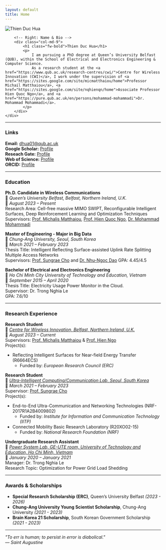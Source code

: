 ```yaml
---
layout: default
title: Home
---
```


<div class="container">
    <div class="row align-items-center">
        <!-- Left: Profile Image -->
        <div class="col-md-3 text-center">
            <img src="{{ '/assets/thienhua_portrait.png' | relative_url }}" alt="Thien Duc Hua" class="img-fluid rounded-circle" style="max-width: 150px;">
        </div>
        
        <!-- Right: Name & Bio -->
        <div class="col-md-9">
            <h1 class="fw-bold">Thien Duc Hua</h1>
            <p>
                I am pursuing a PhD degree at Queen’s University Belfast (QUB), within the School of Electrical and Electronics Engineering & Computer Science.
                As a research student at the <a href="https://www.qub.ac.uk/research-centres/cwi/">Centre for Wireless Innovation (CWI)</a>, I work under the supervision of <a href="https://sites.google.com/site/micmatthaiou/home">Professor Michail Matthaiou</a>, <a href="https://sites.google.com/site/nqhienqn/home">Associate Professor Hien Quoc Ngo</a>, and <a href="https://pure.qub.ac.uk/en/persons/mohammad-mohammadi">Dr. Mohammad Mohammadi</a>.
            </p>
        </div>
    </div>
</div>

---

### Links
**Email:** [dhua01@qub.ac.uk](mailto:dhua01@qub.ac.uk)  
**Google Scholar:** [Profile](https://scholar.google.com/citations?hl=en&user=UpJlLesAAAAJ)  
**Reseach Gate:** [Profile](https://www.researchgate.net/profile/Thien-Hua-2?ev=hdr_xprf)  
**Web of Science:** [Profile](https://www.webofscience.com/wos/author/record/ISA-6510-2023)  
**ORCID:** [Profile](https://orcid.org/0009-0004-0567-5880)  

---

### Education

**Ph.D. Candidate in Wireless Communications**  
📍 *Queen’s University Belfast, Belfast, Northern Ireland, U.K.*  
📅 *August 2023 – Present*  
Research Area: Cell-free massive MIMO SWIPT, Reconfigurable Intelligent Surfaces, Deep Reinforcement Learning and Optimization Techniques  
Supervisors: [Prof. Michalis Matthaiou](https://sites.google.com/site/micmatthaiou/home), [Prof. Hien Quoc Ngo](https://sites.google.com/site/nqhienqn/home), [Dr. Mohammad Mohammadi](https://pure.qub.ac.uk/en/persons/mohammad-mohammadi)  

**Master of Engineering - Major in Big Data**  
📍 *Chung-Ang University, Seoul, South Korea*  
📅 *March 2021 – February 2023*  
Thesis Title: Intelligent Reflecting Surface-assisted Uplink Rate Splitting Multiple Access Networks  
Supervisors: [Prof. Sungrae Cho](https://sites.google.com/uclab.re.kr/srcho) and [Dr. Nhu-Ngoc Dao](https://nndao.github.io/)
GPA: 4.45/4.5

**Bachelor of Electrical and Electronics Engineering**  
📍 *Ho Chi Minh City University of Technology and Education, Vietnam*  
📅 *September 2015 – April 2020*  
Thesis Title: Electricity Usage Power Monitor in the Cloud.  
Supervisor: Dr. Trong Nghia Le  
GPA: 7.6/10

---

### Research Experience

**Research Student**  
📍 [*Centre for Wireless Innovation, Belfast, Northern Ireland, U.K.*](https://www.qub.ac.uk/research-centres/cwi/)  
📅 *August 2023 – Current*  
Supervisors: [Prof. Michalis Matthaiou](https://sites.google.com/site/micmatthaiou/home) & [Prof. Hien Ngo](https://sites.google.com/site/nqhienqn/home)  
Project(s):  
- Reflecting Intelligent Surfaces for Near-field Energy Transfer (R6664ECS)  
  - Funded by: *European Research Council (ERC)*  


**Research Student**  
📍 [*Ultra-Intelligent Computing/Communication Lab, Seoul, South Korea*](https://uclab.re.kr/index.html)  
📅 *March 2021 – February 2023*  
Supervisor: [Prof. Sungrae Cho](https://sites.google.com/uclab.re.kr/srcho)  
Project(s):  
- End-to-End Ultra-Communication and Networking Technologies (NRF-2017R1A2B4009802)  
  - Funded by: *Institute for Information and Communication Technology (IITP)*  
- Connected Mobility Basic Research Laboratory (R20XO02-15)  
  - Funded by: *National Research Foundation (NRF)*  


**Undergraduate Research Assistant**  
📍 [*Power System Lab, GE-UTE room, University of Technology and Education, Ho Chi Minh, Vietnam*](https://vi.wikipedia.org/wiki/T%E1%BA%ADp_tin:Trung_t%C3%A2m_GE-UTE_HCMUTE.jpg)  
📅 *January 2020 – January 2021*  
Manager: Dr. Trong Nghia Le  
Research Topic: Optimization for Power Grid Load Shedding

---

### Awards & Scholarships  

- **Special Research Scholarship (ERC)**, Queen’s University Belfast *(2023 - 2026)*  
- **Chung-Ang University Young Scientist Scholarship**, Chung-Ang University *(2021 - 2023)*  
- **Brain Korea 21 Scholarship**, South Korean Government Scholarship *(2021 - 2023)*


---

*"To err is human; to persist in error is diabolical."*  
— *Saint Augustine*  

